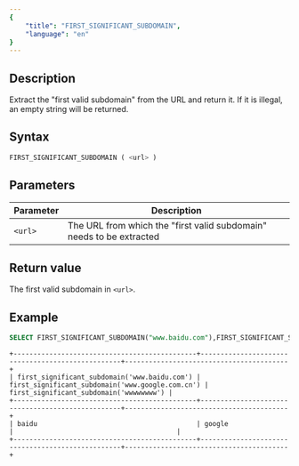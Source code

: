 ```yaml
---
{
    "title": "FIRST_SIGNIFICANT_SUBDOMAIN",
    "language": "en"
}
---
```


## Description

Extract the "first valid subdomain" from the URL and return it. If it is illegal, an empty string will be returned.

## Syntax

```sql
FIRST_SIGNIFICANT_SUBDOMAIN ( <url> )
```

## Parameters

| Parameter | Description |
|-----------|----------------------|
| `<url>`   | The URL from which the "first valid subdomain" needs to be extracted |

## Return value

The first valid subdomain in `<url>`.

## Example

```sql
SELECT FIRST_SIGNIFICANT_SUBDOMAIN("www.baidu.com"),FIRST_SIGNIFICANT_SUBDOMAIN("www.google.com.cn"),FIRST_SIGNIFICANT_SUBDOMAIN("wwwwwwww")
```

```text
+----------------------------------------------+--------------------------------------------------+-----------------------------------------+
| first_significant_subdomain('www.baidu.com') | first_significant_subdomain('www.google.com.cn') | first_significant_subdomain('wwwwwwww') |
+----------------------------------------------+--------------------------------------------------+-----------------------------------------+
| baidu                                        | google                                           |                                         |
+----------------------------------------------+--------------------------------------------------+-----------------------------------------+
```